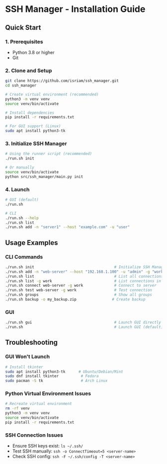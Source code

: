 # SSH Manager - Installation Guide

## Quick Start

### 1. Prerequisites
- Python 3.8 or higher
- Git

### 2. Clone and Setup
```bash
git clone https://github.com/isriam/ssh_manager.git
cd ssh_manager

# Create virtual environment (recommended)
python3 -m venv venv
source venv/bin/activate

# Install dependencies
pip install -r requirements.txt

# For GUI support (Linux)
sudo apt install python3-tk
```

### 3. Initialize SSH Manager
```bash
# Using the runner script (recommended)
./run.sh init

# Or manually
source venv/bin/activate
python src/ssh_manager/main.py init
```

### 4. Launch
```bash
# GUI (default)
./run.sh

# CLI
./run.sh --help
./run.sh list
./run.sh add -n "server1" --host "example.com" -u "user"
```

## Usage Examples

### CLI Commands
```bash
./run.sh init                                    # Initialize SSH Manager
./run.sh add -n "web-server" --host "192.168.1.100" -u "admin" -g "work"
./run.sh list                                    # List all connections
./run.sh list -g work                            # List connections in 'work' group
./run.sh connect web-server -g work              # Connect to server
./run.sh test web-server -g work                 # Test connection
./run.sh groups                                  # Show all groups
./run.sh backup -o my_backup.zip                # Create backup
```

### GUI
```bash
./run.sh gui                                     # Launch GUI directly
./run.sh                                         # Launch GUI (default)
```

## Troubleshooting

### GUI Won't Launch
```bash
# Install tkinter
sudo apt install python3-tk      # Ubuntu/Debian/Mint
sudo dnf install tkinter          # Fedora
sudo pacman -S tk                 # Arch Linux
```

### Python Virtual Environment Issues
```bash
# Recreate virtual environment
rm -rf venv
python3 -m venv venv
source venv/bin/activate
pip install -r requirements.txt
```

### SSH Connection Issues
- Ensure SSH keys exist: `ls ~/.ssh/`
- Test SSH manually: `ssh -o ConnectTimeout=5 <server-name>`
- Check SSH config: `ssh -F ~/.ssh/config -T <server-name>`